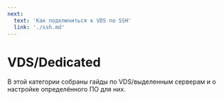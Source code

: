 ```yaml
---
next:
  text: 'Как подключиться к VDS по SSH'
  link: './ssh.md'
---
```


# VDS/Dedicated

В этой категории собраны гайды по VDS/выделенным серверам и о настройке определённого ПО для них.
